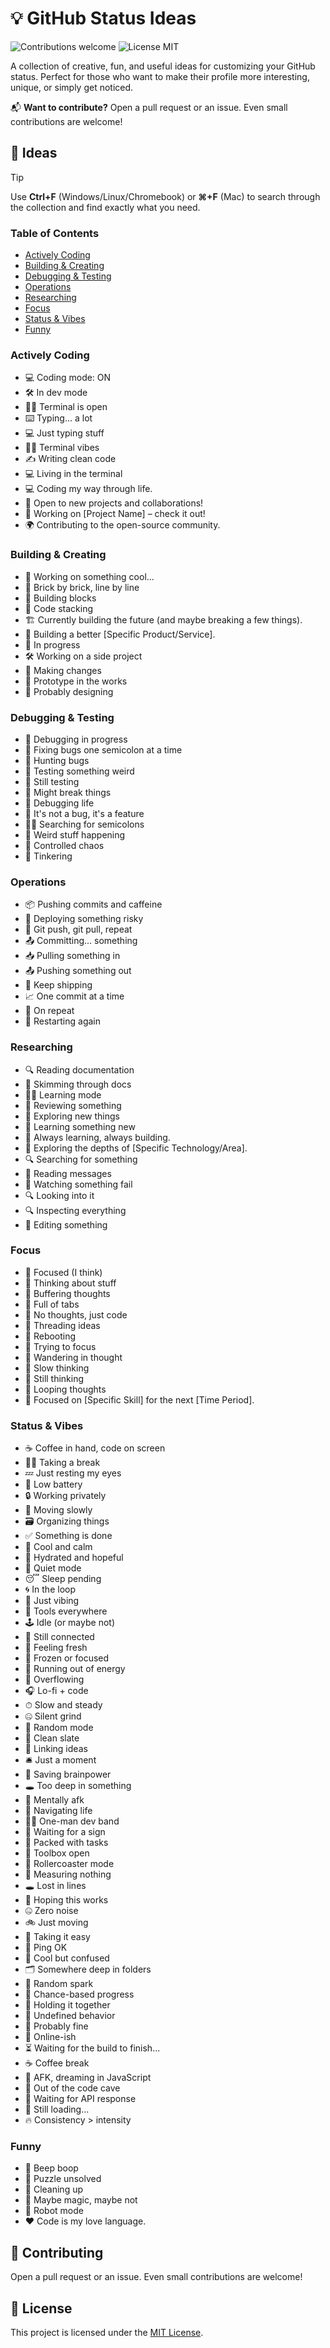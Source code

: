 # 💡 GitHub Status Ideas

<p>
  <img alt="Contributions welcome" src="https://img.shields.io/badge/Contributions-welcome-green">
  <img alt="License MIT" src="https://img.shields.io/badge/License-MIT-orange">
</p>

A collection of creative, fun, and useful ideas for customizing your GitHub status. Perfect for those who want to make their profile more interesting, unique, or simply get noticed.

📬 **Want to contribute?** Open a pull request or an issue. Even small contributions are welcome!

## 📕 Ideas

> [!TIP]
> Use **Ctrl+F** (Windows/Linux/Chromebook) or **⌘+F** (Mac) to search through the collection and find exactly what you need.

### Table of Contents

- [Actively Coding](#actively-coding)
- [Building & Creating](#building--creating)
- [Debugging & Testing](#debugging--testing)
- [Operations](#operations)
- [Researching](#researching)
- [Focus](#focus)
- [Status & Vibes](#status--vibes)
- [Funny](#funny)

### Actively Coding

- 💻 Coding mode: ON
- 🛠️ In dev mode
- 🧑‍💻 Terminal is open
- ⌨️ Typing... a lot
- 💻 Just typing stuff
- 🧑‍💻 Terminal vibes
- ✍️ Writing clean code
- 💻 Living in the terminal
- 💻 Coding my way through life.
- 🤝 Open to new projects and collaborations!
- 🚀 Working on [Project Name] – check it out!
- 🌍 Contributing to the open-source community.

### Building & Creating

- 🚧 Working on something cool...
- 🧱 Brick by brick, line by line
- 🧱 Building blocks
- 🧱 Code stacking
- 🏗️ Currently building the future (and maybe breaking a few things).
- 🧱 Building a better [Specific Product/Service].
- 🚧 In progress
- 🛠️ Working on a side project
- 🧬 Making changes
- 🧪 Prototype in the works
- 🎨 Probably designing

### Debugging & Testing

- 🧪 Debugging in progress
- 🔧 Fixing bugs one semicolon at a time
- 🐞 Hunting bugs
- 🧪 Testing something weird
- 🧪 Still testing
- 🧪 Might break things
- 👾 Debugging life
- 🐛 It's not a bug, it's a feature
- 🕵️‍♂️ Searching for semicolons
- 🧪 Weird stuff happening
- 🧪 Controlled chaos
- 🔧 Tinkering

### Operations

- 📦 Pushing commits and caffeine
- 🚀 Deploying something risky
- 🔁 Git push, git pull, repeat
- 📤 Committing... something
- 📥 Pulling something in
- 📤 Pushing something out
- 💪 Keep shipping
- 📈 One commit at a time
- 🔂 On repeat
- 🔄 Restarting again

### Researching

- 🔍 Reading documentation
- 📖 Skimming through docs
- 🧑‍🏫 Learning mode
- 📄 Reviewing something
- 🔭 Exploring new things
- 🧠 Learning something new
- 📘 Always learning, always building.
- 🔬 Exploring the depths of [Specific Technology/Area].
- 🔍 Searching for something
- 💬 Reading messages
- 👀 Watching something fail
- 🔍 Looking into it
- 🔍 Inspecting everything
- 📄 Editing something

### Focus

- 🧠 Focused (I think)
- 🤔 Thinking about stuff
- 🧠 Buffering thoughts
- 🧠 Full of tabs
- 🧠 No thoughts, just code
- 🧵 Threading ideas
- 🧠 Rebooting
- 🎯 Trying to focus
- 🌌 Wandering in thought
- 🧠 Slow thinking
- 🧠 Still thinking
- 🔁 Looping thoughts
- 🎯 Focused on [Specific Skill] for the next [Time Period].

### Status & Vibes

- ☕ Coffee in hand, code on screen
- 🧘‍♂️ Taking a break
- 💤 Just resting my eyes
- 🔋 Low battery
- 🔒 Working privately
- 🐢 Moving slowly
- 🗃 Organizing things
- ✅ Something is done
- 🧊 Cool and calm
- 🧃 Hydrated and hopeful
- 🧏 Quiet mode
- 😴 Sleep pending
- 🌀 In the loop
- 📎 Just vibing
- 🧰 Tools everywhere
- 🕹 Idle (or maybe not)
- 📡 Still connected
- 🌿 Feeling fresh
- 🧊 Frozen or focused
- 🔋 Running out of energy
- 🤯 Overflowing
- 🎧 Lo-fi + code
- ⏱ Slow and steady
- 🤐 Silent grind
- 🎲 Random mode
- 🧼 Clean slate
- 🔗 Linking ideas
- 🛎 Just a moment
- 💾 Saving brainpower
- 🕳 Too deep in something
- 🚪 Mentally afk
- 🧭 Navigating life
- 🧑‍🎤 One-man dev band
- 🚦 Waiting for a sign
- 🎒 Packed with tasks
- 🧰 Toolbox open
- 🎢 Rollercoaster mode
- 📐 Measuring nothing
- 🕳 Lost in lines
- 🤞 Hoping this works
- 🤐 Zero noise
- 🚲 Just moving
- 🧃 Taking it easy
- 📡 Ping OK
- 🧊 Cool but confused
- 🗂 Somewhere deep in folders
- 🌠 Random spark
- 🎲 Chance-based progress
- 🧷 Holding it together
- 🔮 Undefined behavior
- 🧯 Probably fine
- 📶 Online-ish
- ⏳ Waiting for the build to finish...
- ☕ Coffee break
- 🌙 AFK, dreaming in JavaScript
- 🚪 Out of the code cave
- 📡 Waiting for API response
- 🐢 Still loading...
- 🔥 Consistency > intensity

### Funny

- 🤖 Beep boop
- 🧩 Puzzle unsolved
- 🧹 Cleaning up
- 🥢 Maybe magic, maybe not
- 🤖 Robot mode
- ❤️ Code is my love language.

## 🙏 Contributing

Open a pull request or an issue. Even small contributions are welcome!

## 🎫 License

This project is licensed under the [MIT License](LICENSE.md).
